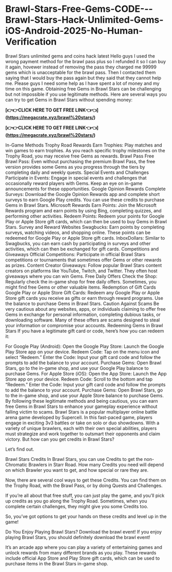 # Brawl-Stars-Free-Gems-CODE---Brawl-Stars-Hack-Unlimited-Gems-iOS-Android-2025-No-Human-Verification
Brawl Stars unlimited gems and coins hack latest
Hello guys I used the wrong payment method for the brawl pass plus so I refunded it so I can buy it again, hovewer instead of removing the pass they charged me 99999 gems which is unacceptable for the brawl pass.
Then I contacted them saying that I would buy the pass again but they said that they cannot help me.
Please guys I need some help as I have spent a lot of money and my time on this game.
Obtaining free Gems in Brawl Stars can be challenging but not impossible if you use legitimate methods. Here are several ways you can try to get Gems in Brawl Stars without spending money:

**[👉👉CLICK HERE TO GET FREE LINK👈👈]  (https://megacrate.xyz/brawl%20stars/)**

**[👉👉CLICK HERE TO GET FREE LINK👈👈]  (https://megacrate.xyz/brawl%20stars/)**


In-Game Methods
Trophy Road Rewards
Earn Trophies: Play matches and win games to earn trophies. As you reach specific trophy milestones on the Trophy Road, you may receive free Gems as rewards.
Brawl Pass
Free Brawl Pass: Even without purchasing the premium Brawl Pass, the free version provides some Gems as you progress through the tiers by completing daily and weekly quests.
Special Events and Challenges
Participate in Events: Engage in special events and challenges that occasionally reward players with Gems. Keep an eye on in-game announcements for these opportunities.
Google Opinion Rewards
Complete Surveys: Download the Google Opinion Rewards app and complete short surveys to earn Google Play credits. You can use these credits to purchase Gems in Brawl Stars.
Microsoft Rewards
Earn Points: Join the Microsoft Rewards program and earn points by using Bing, completing quizzes, and performing other activities.
Redeem Points: Redeem your points for Google Play or Apple Store gift cards, which can then be used to buy Gems in Brawl Stars.
Survey and Reward Websites
Swagbucks: Earn points by completing surveys, watching videos, and shopping online. These points can be redeemed for Google Play or Apple Store gift cards.
InboxDollars: Similar to Swagbucks, you can earn cash by participating in surveys and other activities, which can then be exchanged for gift cards.
Competitions and Giveaways
Official Competitions: Participate in official Brawl Stars competitions or tournaments that sometimes offer Gems or other rewards as prizes.
Content Creator Giveaways: Follow popular Brawl Stars content creators on platforms like YouTube, Twitch, and Twitter. They often host giveaways where you can win Gems.
Free Daily Offers
Check the Shop: Regularly check the in-game shop for free daily offers. Sometimes, you might find free Gems or other valuable items.
Redemption of Gift Cards
Google Play or Apple Store Gift Cards: Redeem any Google Play or Apple Store gift cards you receive as gifts or earn through reward programs. Use the balance to purchase Gems in Brawl Stars.
Caution Against Scams
Be very cautious about any websites, apps, or individuals claiming to offer free Gems in exchange for personal information, completing dubious tasks, or downloading software. Many of these offers are scams designed to steal your information or compromise your accounts.
Redeeming Gems in Brawl Stars
If you have a legitimate gift card or code, here’s how you can redeem it:

For Google Play (Android):
Open the Google Play Store: Launch the Google Play Store app on your device.
Redeem Code: Tap on the menu icon and select “Redeem.”
Enter the Code: Input your gift card code and follow the prompts to add the balance to your account.
Purchase Gems: Open Brawl Stars, go to the in-game shop, and use your Google Play balance to purchase Gems.
For Apple Store (iOS):
Open the App Store: Launch the App Store app on your device.
Redeem Code: Scroll to the bottom and tap “Redeem.”
Enter the Code: Input your gift card code and follow the prompts to add the balance to your account.
Purchase Gems: Open Brawl Stars, go to the in-game shop, and use your Apple Store balance to purchase Gems.
By following these legitimate methods and being cautious, you can earn free Gems in Brawl Stars to enhance your gameplay experience without falling victim to scams.
Brawl Stars is a popular multiplayer online battle arena game developed by Supercell. In this fast-paced game, players engage in exciting 3v3 battles or take on solo or duo showdowns. With a variety of unique brawlers, each with their own special abilities, players must strategize and work together to outsmart their opponents and claim victory. But how can you get credits in Brawl Stars?

Let’s find out.

Brawl Stars Credits
In Brawl Stars, you can use Credits to get the non-Chromatic Brawlers in Starr Road. How many Credits you need will depend on which Brawler you want to get, and how special or rare they are.

Now, there are several cool ways to get these Credits. You can find them on the Trophy Road, with the Brawl Pass, or by doing Quests and Challenges.

If you’re all about that free stuff, you can just play the game, and you’ll pick up credits as you go along the Trophy Road. Sometimes, when you complete certain challenges, they might give you some Credits too.

So, you’ve got options to get your hands on these credits and level up in the game!

Do You Enjoy Playing Brawl Stars? Download the brawl event!
If you enjoy playing Brawl Stars, you should definitely download the brawl event!

It’s an arcade app where you can play a variety of entertaining games and unlock rewards from many different brands as you play. These rewards include official App Store and Play Store gift cards, which can be used to purchase items in the Brawl Stars in-game shop.
